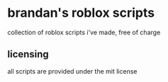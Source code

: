 # brandan's roblox scripts
collection of roblox scripts i've made, free of charge
## licensing
all scripts are provided under the mit license
